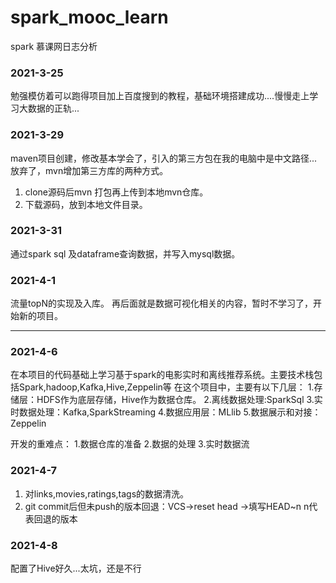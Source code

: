 # spark_mooc_learn
spark 慕课网日志分析
### 2021-3-25

勉强模仿着可以跑得项目加上百度搜到的教程，基础环境搭建成功....慢慢走上学习大数据的正轨...

### 2021-3-29 

maven项目创建，修改基本学会了，引入的第三方包在我的电脑中是中文路径...放弃了，mvn增加第三方库的两种方式。
1. clone源码后mvn 打包再上传到本地mvn仓库。
2. 下载源码，放到本地文件目录。

### 2021-3-31

通过spark sql 及dataframe查询数据，并写入mysql数据。

### 2021-4-1 

流量topN的实现及入库。
再后面就是数据可视化相关的内容，暂时不学习了，开始新的项目。

-------------------------------------------

### 2021-4-6

在本项目的代码基础上学习基于spark的电影实时和离线推荐系统。主要技术栈包括Spark,hadoop,Kafka,Hive,Zeppelin等
在这个项目中，主要有以下几层：
1.存储层：HDFS作为底层存储，Hive作为数据仓库。
2.离线数据处理:SparkSql
3.实时数据处理：Kafka,SparkStreaming 
4.数据应用层：MLlib
5.数据展示和对接：Zeppelin

开发的重难点：
1.数据仓库的准备
2.数据的处理
3.实时数据流

### 2021-4-7
1. 对links,movies,ratings,tags的数据清洗。
2. git commit后但未push的版本回退：VCS->reset head ->填写HEAD~n  n代表回退的版本 

### 2021-4-8 

配置了Hive好久...太坑，还是不行

